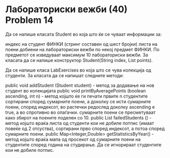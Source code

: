 # Лабораториски вежби (40) Problem 14 
Да се напише класата Student во која што ќе се чуваат информации за:

индекс на студент ФИНКИ (стринг составен од шест бројки)
листа на поени добиени на лабораториски вежби по некој предмет ФИНКИ. По предметот се изведуваат максимум 10 лабораториски вежби.
За класата да се напише конструктор Student(String index, List<Integer> points).

Да се напише класа LabExercises во која што се чува колекција од студенти. За класата да се напишат следните методи:

public void addStudent (Student student) - метод за додавање на нов студент во колекцијата
public void printByAveragePoints (boolean ascending, int n) - метод којшто ќе ги печати првите n студентите сортирани според сумарните поени, а доколку се исти сумарните поени, според индексот, во растечки редослед доколку ascending е true, a во спротивно во опаѓачки.
сумарните поени се пресметуваат како збирот на поените поделен со 10.
public List<Student> failedStudents () - метод којшто враќа листа од студенти кои не добиле потпис (имаат повеќе од 2 отсуства), сортирани прво според индексот, а потоа според сумарните поени.
public Map<Integer,Double> getStatisticsByYear() - метод којшто враќа мапа од просекот од сумарните поени на студентите според година на студирање. Да се игнорираат студентите кои не добиле потпис.